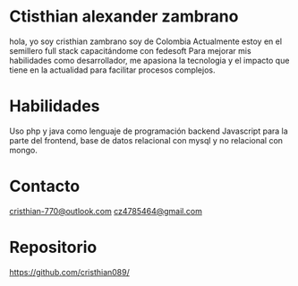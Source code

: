 # Ctisthian alexander zambrano


hola, yo soy cristhian zambrano soy de Colombia 
Actualmente estoy en el semillero full stack  capacitándome con fedesoft
Para mejorar mis habilidades como desarrollador, me apasiona la tecnologia y el impacto que tiene en la actualidad para facilitar procesos complejos.


Habilidades
===
Uso php y java como lenguaje de programación backend 
Javascript para la parte del frontend, base de datos relacional con mysql 
y no relacional con mongo.


Contacto 
===
cristhian-770@outlook.com
cz4785464@gmail.com

Repositorio
===
https://github.com/cristhian089/
